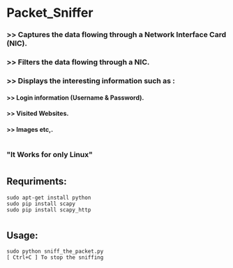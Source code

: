 # Packet_Sniffer
### >> Captures the data flowing through a Network Interface Card (NIC).
### >> Filters the data flowing through a NIC.
### >> Displays the interesting information such as :
#### >>      Login information (Username & Password).
#### >>      Visited Websites.
#### >>      Images etc,.                                                                                                                                                                                                                                                                                                                                                                                                                                                                                                                                                                                                                                                                                                                                                                                                                                                                                                                                                                                                                                                                                                                                                                                                                                                                                                                                                                                                                                                                                                                                                                                                                                                                                                                                                                                                                                                                                                                                                                                                                                                                                                                                                                                                                                                                                                                                                                                                                                                                                                                                                                                                                                                                                                                                                                                                                                                                                                                                                                                                                                                                                                                                                                                                                                                                                                                                                                                                                                                                                                                                                                                                                                                                                                                                                                                                                                                                                                                                                                                                                                                                                                                                                                                                                                                                                                                               
#
### "It Works for only Linux"
#
## Requriments:
```
sudo apt-get install python
sudo pip install scapy
sudo pip install scapy_http
```
#
## Usage:
```
sudo python sniff_the_packet.py
[ Ctrl+C ] To stop the sniffing
```
